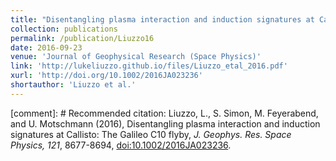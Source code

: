 ```yaml
---
title: "Disentangling plasma interaction and induction signatures at Callisto: The Galileo C10 flyby"
collection: publications
permalink: /publication/Liuzzo16
date: 2016-09-23
venue: 'Journal of Geophysical Research (Space Physics)'
link: 'http://lukeliuzzo.github.io/files/Liuzzo_etal_2016.pdf'
xurl: 'http://doi.org/10.1002/2016JA023236'
shortauthor: 'Liuzzo et al.'
---
```


[comment]: # Recommended citation: Liuzzo, L., S. Simon, M. Feyerabend, and U. Motschmann (2016), Disentangling plasma interaction and induction signatures at Callisto: The Galileo C10 flyby, <i>J. Geophys. Res. Space Physics, 121</i>, 8677-8694, [doi:10.1002/2016JA023236](https://doi.org/10.1002/2016JA023236).
